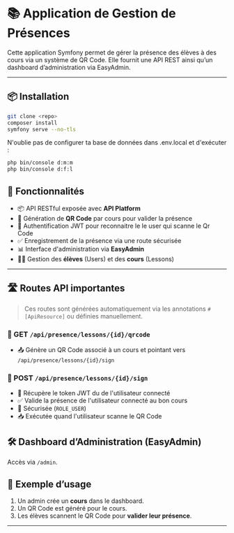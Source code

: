 # 📚 Application de Gestion de Présences

Cette application Symfony permet de gérer la présence des élèves à des cours via un système de QR Code. Elle fournit une API REST ainsi qu’un dashboard d’administration via EasyAdmin.

---

## 📦 Installation

```bash
git clone <repo>
composer install
symfony serve --no-tls
```

N'oublie pas de configurer ta base de données dans .env.local et d'exécuter :  
```bash
php bin/console d:m:m
php bin/console d:f:l
```



## 🚀 Fonctionnalités

- 📦 API RESTful exposée avec **API Platform**
- 📸 Génération de **QR Code** par cours pour valider la présence
- 📝 Authentification JWT pour reconnaitre le le user qui scanne le Qr Code
- ✅ Enregistrement de la présence via une route sécurisée
- 📊 Interface d'administration via **EasyAdmin**
- 🧑‍🎓 Gestion des **élèves** (Users) et des **cours** (Lessons)

---

## 🛣️ Routes API importantes

> Ces routes sont générées automatiquement via les annotations `#[ApiResource]` ou définies manuellement.

### 📸 GET `/api/presence/lessons/{id}/qrcode`

- 📤 Génère un QR Code associé à un cours et pointant vers `/api/presence/lessons/{id}/sign`

### 🔐 POST `/api/presence/lessons/{id}/sign`

- 📝 Récupère le token JWT du de l'utilisateur connecté
- ✅ Valide la présence de l'utilisateur connecté au bon cours
- 🔐 Sécurisée (`ROLE_USER`)
- 📥 Exécutée quand l'utilisateur scanne le QR Code

## 🛠️ Dashboard d’Administration (EasyAdmin)

Accès via `/admin`.

## 🧪 Exemple d’usage

1. Un admin crée un **cours** dans le dashboard.
2. Un QR Code est généré pour le cours.
3. Les élèves scannent le QR Code pour **valider leur présence**.
---

